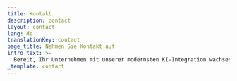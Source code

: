 ```yaml
---
title: Kontakt
description: contact
layout: contact
lang: de
translationKey: contact
page_title: Nehmen Sie Kontakt auf
intro_text: >-
  Bereit, Ihr Unternehmen mit unserer modernsten KI-Integration wachsen zu lassen? Wenn Sie einen Termin vereinbaren oder ein Projekt besprechen möchten, nehmen Sie gerne Kontakt auf, indem Sie das unten stehende Formular ausfüllen oder einen Termin für ein Gespräch vereinbaren.
_template: contact
---
```


